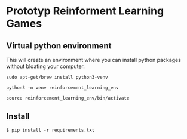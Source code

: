 # Prototyp Reinforment Learning Games

## Virtual python environment

This will create an environment where you can install python packages without bloating your computer.

```
sudo apt-get/brew install python3-venv

python3 -m venv reinforcement_learning_env

source reinforcement_learning_env/bin/activate
```

## Install

```
$ pip install -r requirements.txt
```

